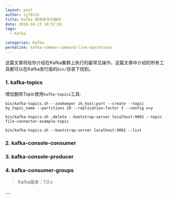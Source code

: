 ```yaml
---
layout: post
author: sjf0115
title: Kafka 常用命令行操作
date: 2018-10-23 10:57:01
tags:
  - Kafka

categories: Kafka
permalink: kafka-common-command-line-operations
---
```


这篇文章将给你介绍在Kafka集群上执行的最常见操作。这篇文章中介绍的所有工具都可以在Kafka发行版的`bin/`目录下找到。


### 1. kafka-topics

增加删除Topic使用`kafka-topics`工具:
```
bin/kafka-topics.sh --zookeeper zk_host:port --create --topic my_topic_name --partitions 20 --replication-factor 3 --config x=y
```

```
bin/kafka-topics.sh -delete --bootstrap-server localhost:9092 --topic file-connector-example-topic
```

```
bin/kafka-topics.sh --bootstrap-server localhost:9092 --list
```

### 2. kafka-console-consumer

### 3. kafka-console-producer

### 4. kafka-consumer-groups












> Kafka版本：1.0.x

....
